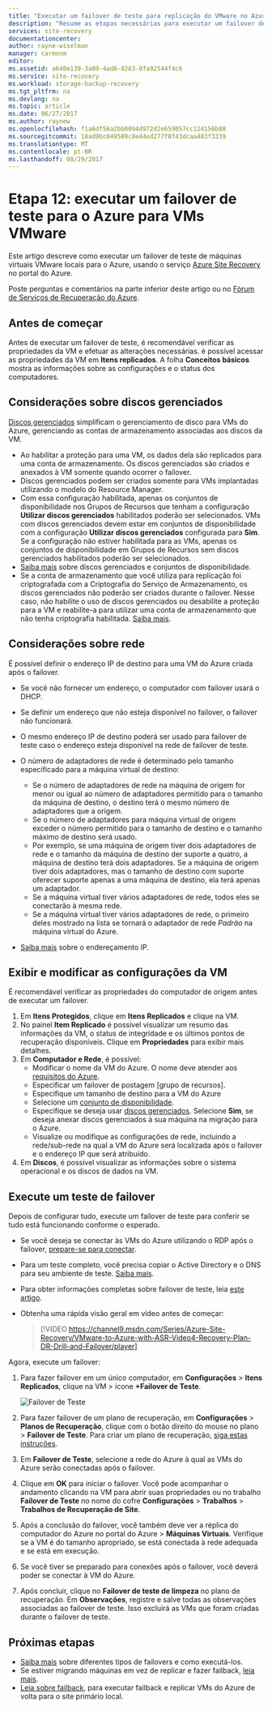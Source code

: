 ```yaml
---
title: "Executar um failover de teste para replicação do VMware no Azure | Microsoft Docs"
description: "Resume as etapas necessárias para executar um failover de teste para VMs VMware fazendo a replicação para o Azure utilizando o serviço Azure Site Recovery."
services: site-recovery
documentationcenter: 
author: rayne-wiselman
manager: carmonm
editor: 
ms.assetid: a640e139-3a09-4ad8-8283-8fa92544f4c6
ms.service: site-recovery
ms.workload: storage-backup-recovery
ms.tgt_pltfrm: na
ms.devlang: na
ms.topic: article
ms.date: 06/27/2017
ms.author: raynew
ms.openlocfilehash: f1a6df56a2bb0094d972d2e659057cc124156b88
ms.sourcegitcommit: 18ad9bc049589c8e44ed277f8f43dcaa483f3339
ms.translationtype: MT
ms.contentlocale: pt-BR
ms.lasthandoff: 08/29/2017
---
```

# <a name="step-12-run-a-test-failover-to-azure-for-vmware-vms"></a>Etapa 12: executar um failover de teste para o Azure para VMs VMware

Este artigo descreve como executar um failover de teste de máquinas virtuais VMware locais para o Azure, usando o serviço [Azure Site Recovery](site-recovery-overview.md) no portal do Azure.

Poste perguntas e comentários na parte inferior deste artigo ou no [Fórum de Serviços de Recuperação do Azure](https://social.msdn.microsoft.com/forums/azure/home?forum=hypervrecovmgr).


## <a name="before-you-start"></a>Antes de começar

Antes de executar um failover de teste, é recomendável verificar as propriedades da VM e efetuar as alterações necessárias. é possível acessar as propriedades da VM em **Itens replicados**. A folha **Conceitos básicos** mostra as informações sobre as configurações e o status dos computadores.

## <a name="managed-disk-considerations"></a>Considerações sobre discos gerenciados

[Discos gerenciados](../virtual-machines/windows/managed-disks-overview.md) simplificam o gerenciamento de disco para VMs do Azure, gerenciando as contas de armazenamento associadas aos discos da VM. 

- Ao habilitar a proteção para uma VM, os dados dela são replicados para uma conta de armazenamento. Os discos gerenciados são criados e anexados à VM somente quando ocorrer o failover.
- Discos gerenciados podem ser criados somente para VMs implantadas utilizando o modelo do Resource Manager.  
- Com essa configuração habilitada, apenas os conjuntos de disponibilidade nos Grupos de Recursos que tenham a configuração **Utilizar discos gerenciados** habilitados poderão ser selecionados. VMs com discos gerenciados devem estar em conjuntos de disponibilidade com a configuração **Utilizar discos gerenciados** configurada para **Sim**. Se a configuração não estiver habilitada para as VMs, apenas os conjuntos de disponibilidade em Grupos de Recursos sem discos gerenciados habilitados poderão ser selecionados.
- [Saiba mais](https://docs.microsoft.com/azure/virtual-machines/windows/manage-availability#use-managed-disks-for-vms-in-an-availability-set) sobre discos gerenciados e conjuntos de disponibilidade.
- Se a conta de armazenamento que você utiliza para replicação foi criptografada com a Criptografia do Serviço de Armazenamento, os discos gerenciados não poderão ser criados durante o failover. Nesse caso, não habilite o uso de discos gerenciados ou desabilite a proteção para a VM e reabilite-a para utilizar uma conta de armazenamento que não tenha criptografia habilitada. [Saiba mais](https://docs.microsoft.com/azure/storage/storage-managed-disks-overview#managed-disks-and-encryption).


## <a name="network-considerations"></a>Considerações sobre rede

É possível definir o endereço IP de destino para uma VM do Azure criada após o failover.

- Se você não fornecer um endereço, o computador com failover usará o DHCP.
- Se definir um endereço que não esteja disponível no failover, o failover não funcionará.
- O mesmo endereço IP de destino poderá ser usado para failover de teste caso o endereço esteja disponível na rede de failover de teste.
- O número de adaptadores de rede é determinado pelo tamanho especificado para a máquina virtual de destino:

     - Se o número de adaptadores de rede na máquina de origem for menor ou igual ao número de adaptadores permitido para o tamanho da máquina de destino, o destino terá o mesmo número de adaptadores que a origem.
     - Se o número de adaptadores para máquina virtual de origem exceder o número permitido para o tamanho de destino e o tamanho máximo de destino será usado.
     - Por exemplo, se uma máquina de origem tiver dois adaptadores de rede e o tamanho da máquina de destino der suporte a quatro, a máquina de destino terá dois adaptadores. Se a máquina de origem tiver dois adaptadores, mas o tamanho de destino com suporte oferecer suporte apenas a uma máquina de destino, ela terá apenas um adaptador.     
   - Se a máquina virtual tiver vários adaptadores de rede, todos eles se conectarão à mesma rede.
   - Se a máquina virtual tiver vários adaptadores de rede, o primeiro deles mostrado na lista se tornará o adaptador de rede *Padrão* na máquina virtual do Azure.
 - [Saiba mais](vmware-walkthrough-network.md) sobre o endereçamento IP.



## <a name="view-and-modify-vm-settings"></a>Exibir e modificar as configurações da VM

É recomendável verificar as propriedades do computador de origem antes de executar um failover.

1. Em **Itens Protegidos**, clique em **Itens Replicados** e clique na VM.
2. No painel **Item Replicado** é possível visualizar um resumo das informações da VM, o status de integridade e os últimos pontos de recuperação disponíveis. Clique em **Propriedades** para exibir mais detalhes.
3. Em **Computador e Rede**, é possível:
    - Modificar o nome da VM do Azure. O nome deve atender aos [requisitos do Azure](site-recovery-support-matrix-to-azure.md#failed-over-azure-vm-requirements).
    - Especificar um failover de postagem [grupo de recursos].
    - Especifique um tamanho de destino para a VM do Azure
    - Selecione um [conjunto de disponibilidade](../virtual-machines/windows/tutorial-availability-sets.md).
    - Especifique se deseja usar [discos gerenciados](#managed-disk-considerations). Selecione **Sim**, se deseja anexar discos gerenciados à sua máquina na migração para o Azure.
    - Visualize ou modifique as configurações de rede, incluindo a rede/sub-rede na qual a VM do Azure será localizada após o failover e o endereço IP que será atribuído.
4. Em **Discos**, é possível visualizar as informações sobre o sistema operacional e os discos de dados na VM.

## <a name="run-a-test-failover"></a>Execute um teste de failover

Depois de configurar tudo, execute um failover de teste para conferir se tudo está funcionando conforme o esperado.

- Se você deseja se conectar às VMs do Azure utilizando o RDP após o failover, [prepare-se para conectar](site-recovery-test-failover-to-azure.md#prepare-to-connect-to-azure-vms-after-failover).
 - Para um teste completo, você precisa copiar o Active Directory e o DNS para seu ambiente de teste. [Saiba mais](site-recovery-active-directory.md#test-failover-considerations).
 - Para obter informações completas sobre failover de teste, leia [este artigo](site-recovery-test-failover-to-azure.md).
- Obtenha uma rápida visão geral em vídeo antes de começar:


     >[!VIDEO https://channel9.msdn.com/Series/Azure-Site-Recovery/VMware-to-Azure-with-ASR-Video4-Recovery-Plan-DR-Drill-and-Failover/player]


Agora, execute um failover:

1. Para fazer failover em um único computador, em **Configurações** > **Itens Replicados**, clique na VM > ícone **+Failover de Teste**.

    ![Failover de Teste](./media/vmware-walkthrough-test-failover/test-failover.png)

2. Para fazer failover de um plano de recuperação, em **Configurações** > **Planos de Recuperação**, clique com o botão direito do mouse no plano > **Failover de Teste**. Para criar um plano de recuperação, [siga estas instruções](site-recovery-create-recovery-plans.md).  

3. Em **Failover de Teste**, selecione a rede do Azure à qual as VMs do Azure serão conectadas após o failover.

4. Clique em **OK** para iniciar o failover. Você pode acompanhar o andamento clicando na VM para abrir suas propriedades ou no trabalho **Failover de Teste** no nome do cofre **Configurações** > **Trabalhos** > **Trabalhos de Recuperação de Site**.

5. Após a conclusão do failover, você também deve ver a réplica do computador do Azure no portal do Azure > **Máquinas Virtuais**. Verifique se a VM é do tamanho apropriado, se está conectada à rede adequada e se está em execução.

6. Se você tiver se preparado para conexões após o failover, você deverá poder se conectar à VM do Azure.

7. Após concluir, clique no **Failover de teste de limpeza** no plano de recuperação. Em **Observações**, registre e salve todas as observações associadas ao failover de teste. Isso excluirá as VMs que foram criadas durante o failover de teste.



## <a name="next-steps"></a>Próximas etapas

- [Saiba mais](site-recovery-failover.md) sobre diferentes tipos de failovers e como executá-los.
- Se estiver migrando máquinas em vez de replicar e fazer failback, [leia mais](site-recovery-migrate-to-azure.md#migrate-on-premises-vms-and-physical-servers).
- [Leia sobre failback](site-recovery-failback-azure-to-vmware.md), para executar failback e replicar VMs do Azure de volta para o site primário local.
